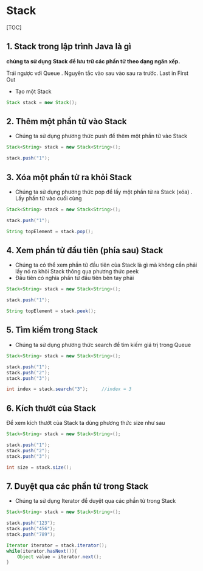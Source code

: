 # Stack

[TOC]

## 1. Stack trong lập trình Java là gì 

**chúng ta sử dụng** **Stack** **để lưu trữ các phần tử theo dạng ngăn xếp.**

Trái ngược với Queue . Nguyên tắc vào sau vào sau ra trước. Last in First Out

- Tạo một Stack

```java
Stack stack = new Stack();
```

## 2. Thêm một phần tử vào Stack 

- Chúng ta sử dụng phương thức push để thêm một phần tử vào Stack

```java
Stack<String> stack = new Stack<String>();

stack.push("1");
```

## 3. Xóa một phần tử ra khỏi Stack 

- Chúng ta sử dụng phương thức pop để lấy một phần tử ra Stack (xóa) . Lấy phần tử vào cuối cùng

```java
Stack<String> stack = new Stack<String>();

stack.push("1");

String topElement = stack.pop();
```

## 4. Xem phần tử đầu tiên (phía sau) Stack 

- Chúng ta có thể xem phần tử đầu tiên của Stack là gì mà không cần phải lấy nó ra khỏi Stack thông qua phương thức peek
- Đầu tiên có nghĩa phần tử đầu tiên bên tay phải

```java
Stack<String> stack = new Stack<String>();

stack.push("1");

String topElement = stack.peek();
```

## 5. Tìm kiếm trong Stack 

- Chúng ta sử dụng phương thức search để tìm kiếm giá trị trong Queue

```java
Stack<String> stack = new Stack<String>();

stack.push("1");
stack.push("2");
stack.push("3");

int index = stack.search("3");     //index = 3
```

## 6. Kích thướt của Stack 

Để xem kích thướt của Stack ta dùng phương thức size như sau

```java
Stack<String> stack = new Stack<String>();

stack.push("1");
stack.push("2");
stack.push("3");

int size = stack.size();
```

## 7. Duyệt qua các phần tử trong Stack

- Chúng ta sử dụng Iterator để duyệt qua các phần tử trong Stack

```java
Stack<String> stack = new Stack<String>();

stack.push("123");
stack.push("456");
stack.push("789");

Iterator iterator = stack.iterator();
while(iterator.hasNext()){
    Object value = iterator.next();
}
```
